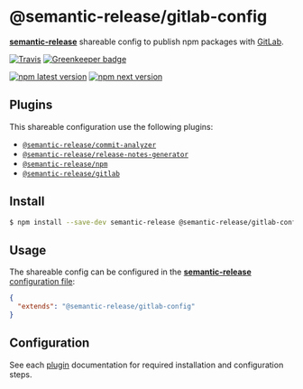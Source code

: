 # @semantic-release/gitlab-config

[**semantic-release**](https://github.com/semantic-release/semantic-release) shareable config to publish npm packages with [GitLab](https://gitlab.com).

[![Travis](https://img.shields.io/travis/semantic-release/gitlab-config.svg)](https://travis-ci.org/semantic-release/gitlab-config)
[![Greenkeeper badge](https://badges.greenkeeper.io/semantic-release/gitlab-config.svg)](https://greenkeeper.io/)

[![npm latest version](https://img.shields.io/npm/v/@semantic-release/gitlab-config/latest.svg)](https://www.npmjs.com/package/@semantic-release/gitlab-config)
[![npm next version](https://img.shields.io/npm/v/@semantic-release/gitlab-config/next.svg)](https://www.npmjs.com/package/@semantic-release/gitlab-config)

## Plugins

This shareable configuration use the following plugins:
- [`@semantic-release/commit-analyzer`](https://github.com/semantic-release/commit-analyzer)
- [`@semantic-release/release-notes-generator`](https://github.com/semantic-release/release-notes-generator)
- [`@semantic-release/npm`](https://github.com/semantic-release/npm)
- [`@semantic-release/gitlab`](https://github.com/semantic-release/gitlab)

## Install

```bash
$ npm install --save-dev semantic-release @semantic-release/gitlab-config
```

## Usage

The shareable config can be configured in the [**semantic-release** configuration file](https://github.com/semantic-release/semantic-release/blob/master/docs/usage/configuration.md#configuration):

```json
{
  "extends": "@semantic-release/gitlab-config"
}
```

## Configuration

See each [plugin](#plugins) documentation for required installation and configuration steps.
